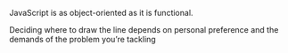 JavaScript is as object-oriented as it is functional.

Deciding where to draw the line depends on personal preference and the demands of the problem you’re tackling
